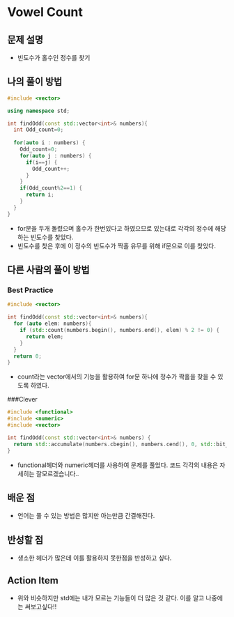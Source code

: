 # Vowel Count

## 문제 설명

*   빈도수가 홀수인 정수를 찾기

## 나의 풀이 방법

```cpp
#include <vector>

using namespace std;

int findOdd(const std::vector<int>& numbers){
  int Odd_count=0;
  
  for(auto i : numbers) {
    Odd_count=0;
    for(auto j : numbers) {
      if(i==j) {
        Odd_count++;
      }
    }
    if(Odd_count%2==1) {
      return i;
    }
  }
}
```

*   for문을 두개 돌렸으며 홀수가 한번있다고 하였으므로 있는대로 각각의 정수에 해당하는 빈도수를 찾았다.
*   빈도수를 찾은 후에 이 정수의 빈도수가 짝홀 유무를 위해 if문으로 이를 찾았다.

## 다른 사람의 풀이 방법

### Best Practice

```cpp
#include <vector>

int findOdd(const std::vector<int>& numbers){
  for (auto elem: numbers){
    if (std::count(numbers.begin(), numbers.end(), elem) % 2 != 0) {
      return elem;
    }
  }
  return 0;
}
```

*   count라는 vector에서의 기능을 활용하여 for문 하나에 정수가 짝홀을 찾을 수 있도록 하였다.

###Clever

```cpp
#include <functional>
#include <numeric>
#include <vector>

int findOdd(const std::vector<int>& numbers) {
  return std::accumulate(numbers.cbegin(), numbers.cend(), 0, std::bit_xor<>());
}
```

*   functional헤더와 numeric헤더를 사용하여 문제를 풀었다. 코드 각각의 내용은 자세히는 잘모르겠습니다..

## 배운 점

*   언어는 풀 수 있는 방법은 많지만 아는만큼 간결해진다.

## 반성할 점

*   생소한 헤더가 많은데 이를 활용하지 못한점을 반성하고 싶다.

## Action Item

*   위와 비슷하지만 std에는 내가 모르는 기능들이 더 많은 것 같다. 이를 알고 나중에는 써보고싶다!!